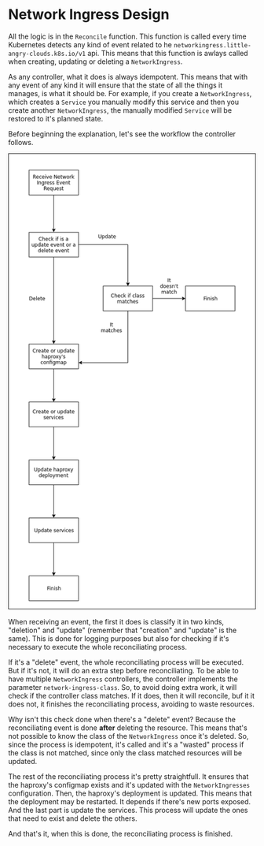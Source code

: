# Network Ingress Design

All the logic is in the `Reconcile` function. This function is called every time
Kubernetes detects any kind of event related to he
`networkingress.little-angry-clouds.k8s.io/v1` api. This means that this
function is awlays called when creating, updating or deleting a
`NetworkIngress`.

As any controller, what it does is always idempotent. This means that with any
event of any kind it will ensure that the state of all the things it manages, is
what it should be. For example, if you create a `NetworkIngress`, which creates
a `Service` you manually modify this service and then you create another
`NetworkIngress`, the manually modified `Service` will be restored to it's
planned state.

Before beginning the explanation, let's see the workflow the controller follows.

![network ingress spec](./img/NetworkIngressSpec.png)

When receiving an event, the first it does is classify it in two kinds,
"deletion" and "update" (remember that "creation" and "update" is the same).
This is done for logging purposes but also for checking if it's necessary to
execute the whole reconciliating process.

If it's a "delete" event, the whole reconciliating process will be executed. But
if it's not, it will do an extra step before reconciliating. To be able to have
multiple `NetworkIngress` controllers, the controller implements the parameter
`network-ingress-class`. So, to avoid doing extra work, it will check if the
controller class matches. If it does, then it will reconcile, buf it it does
not, it finishes the reconciliating process, avoiding to waste resources.

Why isn't this check done when there's a "delete" event? Because the
reconciliating event is done **after** deleting the resource. This means that's
not possible to know the class of the `NetworkIngress` once it's deleted. So,
since the process is idempotent, it's called and it's a "wasted" process if the
class is not matched, since only the class matched resources will be updated.

The rest of the reconciliating process it's pretty straightfull. It ensures that
the haproxy's configmap exists and it's updated with the `NetworkIngresses`
configuration. Then, the haproxy's deployment is updated. This means that the
deployment may be restarted. It depends if there's new ports exposed. And the
last part is update the services. This process will update the ones that need to
exist and delete the others.

And that's it, when this is done, the reconciliating process is finished.
